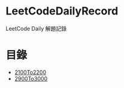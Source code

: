 # LeetCodeDailyRecord

LeetCode Daily 解題記錄

# 目錄

- [2100To2200](./2100To2200/README.md)
- [2900To3000](./2900To3000/README.md)
